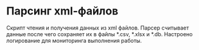 # Парсинг xml-файлов

Скрипт чтения и получения данных из xml файлов. Парсер считывает данные после чего сохраняет их в файлы *.csv, *.xlsx и *.db. Настроено логирование для мониторинга выполнения работы.